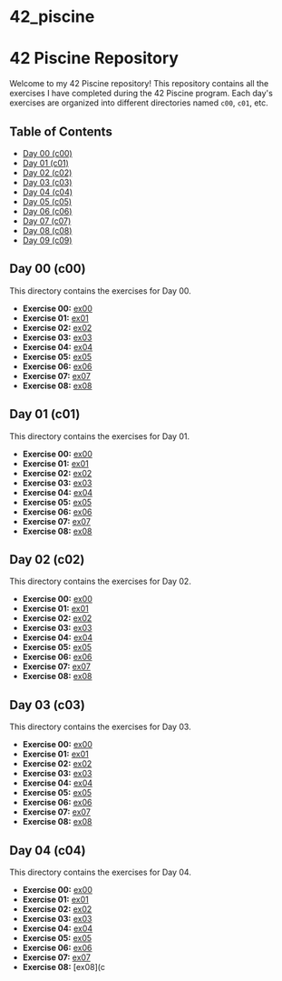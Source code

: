 # 42_piscine

# 42 Piscine Repository

Welcome to my 42 Piscine repository! This repository contains all the exercises I have completed during the 42 Piscine program. Each day's exercises are organized into different directories named `c00`, `c01`, etc.

## Table of Contents

- [Day 00 (c00)](#day-00-c00)
- [Day 01 (c01)](#day-01-c01)
- [Day 02 (c02)](#day-02-c02)
- [Day 03 (c03)](#day-03-c03)
- [Day 04 (c04)](#day-04-c04)
- [Day 05 (c05)](#day-05-c05)
- [Day 06 (c06)](#day-06-c06)
- [Day 07 (c07)](#day-07-c07)
- [Day 08 (c08)](#day-08-c08)
- [Day 09 (c09)](#day-09-c09)

## Day 00 (c00)

This directory contains the exercises for Day 00.

- **Exercise 00:** [ex00](c00/ex00)
- **Exercise 01:** [ex01](c00/ex01)
- **Exercise 02:** [ex02](c00/ex02)
- **Exercise 03:** [ex03](c00/ex03)
- **Exercise 04:** [ex04](c00/ex04)
- **Exercise 05:** [ex05](c00/ex05)
- **Exercise 06:** [ex06](c00/ex06)
- **Exercise 07:** [ex07](c00/ex07)
- **Exercise 08:** [ex08](c00/ex08)

## Day 01 (c01)

This directory contains the exercises for Day 01.

- **Exercise 00:** [ex00](c01/ex00)
- **Exercise 01:** [ex01](c01/ex01)
- **Exercise 02:** [ex02](c01/ex02)
- **Exercise 03:** [ex03](c01/ex03)
- **Exercise 04:** [ex04](c01/ex04)
- **Exercise 05:** [ex05](c01/ex05)
- **Exercise 06:** [ex06](c01/ex06)
- **Exercise 07:** [ex07](c01/ex07)
- **Exercise 08:** [ex08](c01/ex08)

## Day 02 (c02)

This directory contains the exercises for Day 02.

- **Exercise 00:** [ex00](c02/ex00)
- **Exercise 01:** [ex01](c02/ex01)
- **Exercise 02:** [ex02](c02/ex02)
- **Exercise 03:** [ex03](c02/ex03)
- **Exercise 04:** [ex04](c02/ex04)
- **Exercise 05:** [ex05](c02/ex05)
- **Exercise 06:** [ex06](c02/ex06)
- **Exercise 07:** [ex07](c02/ex07)
- **Exercise 08:** [ex08](c02/ex08)

## Day 03 (c03)

This directory contains the exercises for Day 03.

- **Exercise 00:** [ex00](c03/ex00)
- **Exercise 01:** [ex01](c03/ex01)
- **Exercise 02:** [ex02](c03/ex02)
- **Exercise 03:** [ex03](c03/ex03)
- **Exercise 04:** [ex04](c03/ex04)
- **Exercise 05:** [ex05](c03/ex05)
- **Exercise 06:** [ex06](c03/ex06)
- **Exercise 07:** [ex07](c03/ex07)
- **Exercise 08:** [ex08](c03/ex08)

## Day 04 (c04)

This directory contains the exercises for Day 04.

- **Exercise 00:** [ex00](c04/ex00)
- **Exercise 01:** [ex01](c04/ex01)
- **Exercise 02:** [ex02](c04/ex02)
- **Exercise 03:** [ex03](c04/ex03)
- **Exercise 04:** [ex04](c04/ex04)
- **Exercise 05:** [ex05](c04/ex05)
- **Exercise 06:** [ex06](c04/ex06)
- **Exercise 07:** [ex07](c04/ex07)
- **Exercise 08:** [ex08](c
